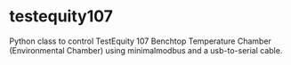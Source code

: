 # testequity107
Python class to control TestEquity 107 Benchtop Temperature Chamber (Environmental Chamber) using minimalmodbus and a usb-to-serial cable.
